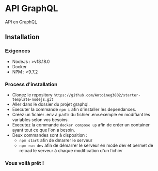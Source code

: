 # API GraphQL
API en GraphQL

## Installation

### Exigences
- NodeJs : >v18.18.0
- Docker
- NPM : >9.7.2

### Process d'installation
- Clonez le repository `https://github.com/Antoineg3802/starter-template-nodejs.git`
- Aller dans le dossier du projet graphql.
- Executer la commande `npm i` afin d'installer les dependances. 
- Créez un fichier .env à partir du fichier .env.exemple en modifiant les variables selon vos besoins.
- Executez la commande `docker compose up` afin de créer un container ayant tout ce que l'on a besoin.
- Deux commandes sont à disposition : 
    - `npm start` afin de dmarrer le serveur
    - `npm run dev` afin de démarrer le serveur en mode dev et permet de reload le serveur à chaque modification d'un fichier

### Vous voilà prêt !